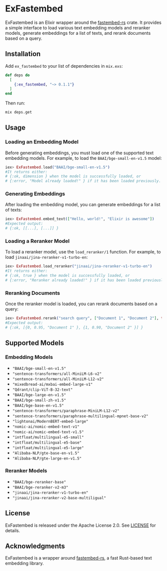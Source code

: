# ExFastembed

ExFastembed is an Elixir wrapper around the [fastembed-rs](https://github.com/Anush008/fastembed-rs) crate. It provides a simple interface to load various text embedding models and reranker models, generate embeddings for a list of texts, and rerank documents based on a query.

## Installation

Add `ex_fastembed` to your list of dependencies in `mix.exs`:

```elixir
def deps do
  [
    {:ex_fastembed, "~> 0.1.1"}
  ]
end
```

Then run:

```bash
mix deps.get
```

## Usage

### Loading an Embedding Model

Before generating embeddings, you must load one of the supported text embedding models. For example, to load the `BAAI/bge-small-en-v1.5` model:

```elixir
iex> ExFastembed.load("BAAI/bge-small-en-v1.5")
#It returns either:
# {:ok, dimension } when the model is successfully loaded, or
# {:error, "Model already loaded!" } if it has been loaded previously.
```

### Generating Embeddings

After loading the embedding model, you can generate embeddings for a list of texts:

```elixir
iex> ExFastembed.embed_text(["Hello, world!", "Elixir is awesome"])
#Expected output:
# {:ok, [[...], [...]] }
```

### Loading a Reranker Model

To load a reranker model, use the `load_reranker/1` function. For example, to load `jinaai/jina-reranker-v1-turbo-en`:

```elixir
iex> ExFastembed.load_reranker("jinaai/jina-reranker-v1-turbo-en")
#It returns either:
# {:ok, true } when the model is successfully loaded, or
# {:error, "Reranker already loaded!" } if it has been loaded previously.
```

### Reranking Documents

Once the reranker model is loaded, you can rerank documents based on a query:

```elixir
iex> ExFastembed.rerank("search query", ["Document 1", "Document 2"], true)
#Expected output:
# {:ok, [{0, 0.95, "Document 1" }, {1, 0.90, "Document 2" }] }
```

## Supported Models

### Embedding Models

- `"BAAI/bge-small-en-v1.5"`
- `"sentence-transformers/all-MiniLM-L6-v2"`
- `"sentence-transformers/all-MiniLM-L12-v2"`
- `"mixedbread-ai/mxbai-embed-large-v1"`
- `"Qdrant/clip-ViT-B-32-text"`
- `"BAAI/bge-large-en-v1.5"`
- `"BAAI/bge-small-zh-v1.5"`
- `"BAAI/bge-base-en-v1.5"`
- `"sentence-transformers/paraphrase-MiniLM-L12-v2"`
- `"sentence-transformers/paraphrase-multilingual-mpnet-base-v2"`
- `"lightonai/ModernBERT-embed-large"`
- `"nomic-ai/nomic-embed-text-v1"`
- `"nomic-ai/nomic-embed-text-v1.5"`
- `"intfloat/multilingual-e5-small"`
- `"intfloat/multilingual-e5-base"`
- `"intfloat/multilingual-e5-large"`
- `"Alibaba-NLP/gte-base-en-v1.5"`
- `"Alibaba-NLP/gte-large-en-v1.5"`

### Reranker Models

- `"BAAI/bge-reranker-base"`
- `"BAAI/bge-reranker-v2-m3"`
- `"jinaai/jina-reranker-v1-turbo-en"`
- `"jinaai/jina-reranker-v2-base-multiligual"`

## License

ExFastembed is released under the Apache License 2.0. See [LICENSE](LICENSE) for details.


## Acknowledgments

ExFastembed is a wrapper around [fastembed-rs](https://github.com/Anush008/fastembed-rs), a fast Rust-based text embedding library.